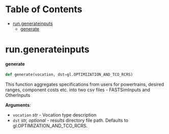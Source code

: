 # Table of Contents

* [run.generateinputs](#run.generateinputs)
  * [generate](#run.generateinputs.generate)

<a id="run.generateinputs"></a>

# run.generateinputs

<a id="run.generateinputs.generate"></a>

#### generate

```python
def generate(vocation, dst=gl.OPTIMIZATION_AND_TCO_RCRS)
```

This function aggregates specifications from users for powertrains, desired ranges, component costs etc. into two
csv files - FASTSimInputs and OtherInputs

**Arguments**:

- `vocation` _str_ - Vocation type description
- `dst` _str, optional_ - results directory file path. Defaults to gl.OPTIMIZATION_AND_TCO_RCRS.

